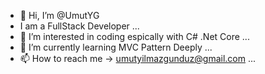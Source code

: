 - 👋 Hi, I’m @UmutYG
- I am a FullStack Developer ...
- 👀 I’m interested in coding espically with C# .Net Core ...
- 🌱 I’m currently learning MVC Pattern Deeply ...
- 📫 How to reach me -> umutyilmazgunduz@gmail.com ...

<!---
UmutYG/UmutYG is a ✨ special ✨ repository because its `README.md` (this file) appears on your GitHub profile.
You can click the Preview link to take a look at your changes.
--->
